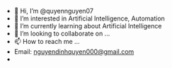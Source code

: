 - 👋 Hi, I’m @quyennguyen07
- 👀 I’m interested in Artificial Intelligence, Automation
- 🌱 I’m currently learning about Artificial Intelligence
- 💞️ I’m looking to collaborate on ...
- 📫 How to reach me ...
- Email: nguyendinhquyen000@gmail.com
- 

<!---
quyennguyen07/quyennguyen07 is a ✨ special ✨ repository because its `README.md` (this file) appears on your GitHub profile.
You can click the Preview link to take a look at your changes.
--->
